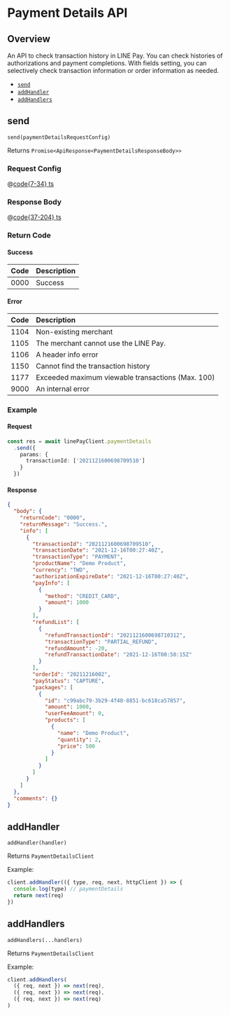 # Payment Details API

## Overview

An API to check transaction history in LINE Pay. You can check histories of authorizations and payment completions. With fields setting, you can selectively check transaction information or order information as needed.

- [`send`](#send)
- [`addHandler`](#addhandler)
- [`addHandlers`](#addhandlers)

## send

```js:no-line-numbers
send(paymentDetailsRequestConfig)
```

Returns `Promise<ApiResponse<PaymentDetailsResponseBody>>`

### Request Config

@[code{7-34} ts](@/line-pay-api/payment-details.ts)

### Response Body

@[code{37-204} ts](@/line-pay-api/payment-details.ts)

### Return Code

#### Success

Code | Description
:----:|:------------------------
0000 | Success


#### Error

Code | Description
:----:|:------------------------
1104 | Non-existing merchant
1105 | The merchant cannot use the LINE Pay.
1106 | A header info error
1150 | Cannot find the transaction history
1177 | Exceeded maximum viewable transactions (Max. 100)
9000 | An internal error

### Example

#### Request
```ts
const res = await linePayClient.paymentDetails
  .send({
    params: {
      transactionId: ['2021121600698709510']
    }
  })
```

#### Response
```json
{
  "body": {
    "returnCode": "0000",
    "returnMessage": "Success.",
    "info": [
      {
        "transactionId": "2021121600698709510",
        "transactionDate": "2021-12-16T00:27:40Z",
        "transactionType": "PAYMENT",
        "productName": "Demo Product",
        "currency": "TWD",
        "authorizationExpireDate": "2021-12-16T00:27:40Z",
        "payInfo": [
          {
            "method": "CREDIT_CARD",
            "amount": 1000
          }
        ],
        "refundList": [
          {
            "refundTransactionId": "2021121600698710312",
            "transactionType": "PARTIAL_REFUND",
            "refundAmount": -20,
            "refundTransactionDate": "2021-12-16T00:50:15Z"
          }
        ],
        "orderId": "20211216002",
        "payStatus": "CAPTURE",
        "packages": [
          {
            "id": "c99abc79-3b29-4f40-8851-bc618ca57857",
            "amount": 1000,
            "userFeeAmount": 0,
            "products": [
              {
                "name": "Demo Product",
                "quantity": 2,
                "price": 500
              }
            ]
          }
        ]
      }
    ]
  },
  "comments": {}
}
```

## addHandler

```js:no-line-numbers
addHandler(handler)
```

Returns `PaymentDetailsClient`

Example:
```js
client.addHandler(({ type, req, next, httpClient }) => {
  console.log(type) // paymentDetails
  return next(req)
})
```

## addHandlers

```js:no-line-numbers
addHandlers(...handlers)
```

Returns `PaymentDetailsClient`

Example:
```js
client.addHandlers(
  ({ req, next }) => next(req),
  ({ req, next }) => next(req),
  ({ req, next }) => next(req)
)
```
